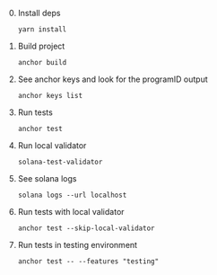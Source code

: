 0. Install deps
    ```shell
    yarn install

1. Build project
    ```shell
    anchor build

2. See anchor keys and look for the programID output
    ```shell
    anchor keys list

3. Run tests
    ```shell
    anchor test

4. Run local validator
    ```shell
    solana-test-validator

5. See solana logs
    ```shell
    solana logs --url localhost

6. Run tests with local validator
    ```shell
    anchor test --skip-local-validator

7. Run tests in testing environment 
    ```shell
    anchor test -- --features "testing" 